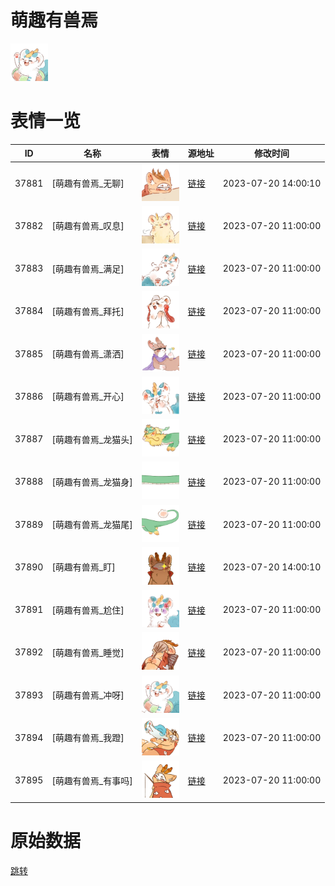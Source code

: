 # 萌趣有兽焉

<img src="./cover.png" height="60" alt="cover" />

# 表情一览

|ID|名称|表情|源地址|修改时间|
|----|----|----|----|----|
|37881|[萌趣有兽焉_无聊]|<img src="./pic/037881_%5B萌趣有兽焉_无聊%5D.png" height="60" alt="无聊"/>|[链接](https://i0.hdslb.com/bfs/garb/e18c684917f5acc45c3f7dc343589892f0d88f14.png)|2023-07-20 14:00:10|
|37882|[萌趣有兽焉_叹息]|<img src="./pic/037882_%5B萌趣有兽焉_叹息%5D.png" height="60" alt="叹息"/>|[链接](https://i0.hdslb.com/bfs/garb/aead5b2367643c6726047c13b0b67705ddadeb9d.png)|2023-07-20 11:00:00|
|37883|[萌趣有兽焉_满足]|<img src="./pic/037883_%5B萌趣有兽焉_满足%5D.png" height="60" alt="满足"/>|[链接](https://i0.hdslb.com/bfs/garb/ee7dc54ff809548782c9be42bb1df428d08095d8.png)|2023-07-20 11:00:00|
|37884|[萌趣有兽焉_拜托]|<img src="./pic/037884_%5B萌趣有兽焉_拜托%5D.png" height="60" alt="拜托"/>|[链接](https://i0.hdslb.com/bfs/garb/4fb903cf05b39062a95e9ae97176a96649e108b2.png)|2023-07-20 11:00:00|
|37885|[萌趣有兽焉_潇洒]|<img src="./pic/037885_%5B萌趣有兽焉_潇洒%5D.png" height="60" alt="潇洒"/>|[链接](https://i0.hdslb.com/bfs/garb/102c5ed33cf82678a49c2e2d02b3ff2ae064433e.png)|2023-07-20 11:00:00|
|37886|[萌趣有兽焉_开心]|<img src="./pic/037886_%5B萌趣有兽焉_开心%5D.png" height="60" alt="开心"/>|[链接](https://i0.hdslb.com/bfs/garb/eab31b16150da7c8d07e5a72f69307560def7ca2.png)|2023-07-20 11:00:00|
|37887|[萌趣有兽焉_龙猫头]|<img src="./pic/037887_%5B萌趣有兽焉_龙猫头%5D.png" height="60" alt="龙猫头"/>|[链接](https://i0.hdslb.com/bfs/garb/8341166e9cc181e0c197145814dd36ae83e3aca2.png)|2023-07-20 11:00:00|
|37888|[萌趣有兽焉_龙猫身]|<img src="./pic/037888_%5B萌趣有兽焉_龙猫身%5D.png" height="60" alt="龙猫身"/>|[链接](https://i0.hdslb.com/bfs/garb/dd366ce2a1f0009095ae6f3fe7345544818f69c1.png)|2023-07-20 11:00:00|
|37889|[萌趣有兽焉_龙猫尾]|<img src="./pic/037889_%5B萌趣有兽焉_龙猫尾%5D.png" height="60" alt="龙猫尾"/>|[链接](https://i0.hdslb.com/bfs/garb/b5731c4482131fbffb4ce80d2b77346b863d08f9.png)|2023-07-20 11:00:00|
|37890|[萌趣有兽焉_盯]|<img src="./pic/037890_%5B萌趣有兽焉_盯%5D.png" height="60" alt="盯"/>|[链接](https://i0.hdslb.com/bfs/garb/47a651bf8c9d0b37b6cf23c28e5c25e96494ba31.png)|2023-07-20 14:00:10|
|37891|[萌趣有兽焉_尬住]|<img src="./pic/037891_%5B萌趣有兽焉_尬住%5D.png" height="60" alt="尬住"/>|[链接](https://i0.hdslb.com/bfs/garb/73a220b1d56ceefad395baca2f8988a679025fc4.png)|2023-07-20 11:00:00|
|37892|[萌趣有兽焉_睡觉]|<img src="./pic/037892_%5B萌趣有兽焉_睡觉%5D.png" height="60" alt="睡觉"/>|[链接](https://i0.hdslb.com/bfs/garb/5828aadcd94dd95a164cdb4a0f6b081cf8ce22fb.png)|2023-07-20 11:00:00|
|37893|[萌趣有兽焉_冲呀]|<img src="./pic/037893_%5B萌趣有兽焉_冲呀%5D.png" height="60" alt="冲呀"/>|[链接](https://i0.hdslb.com/bfs/garb/769397ff02c08bcc98d83afa01d6c249b1e45aeb.png)|2023-07-20 11:00:00|
|37894|[萌趣有兽焉_我蹬]|<img src="./pic/037894_%5B萌趣有兽焉_我蹬%5D.png" height="60" alt="我蹬"/>|[链接](https://i0.hdslb.com/bfs/garb/9c684b48b0857898a524b0dda5935ac32736af4e.png)|2023-07-20 11:00:00|
|37895|[萌趣有兽焉_有事吗]|<img src="./pic/037895_%5B萌趣有兽焉_有事吗%5D.png" height="60" alt="有事吗"/>|[链接](https://i0.hdslb.com/bfs/garb/f08194c431216454ef3da129a7cd10ed1d28eac3.png)|2023-07-20 11:00:00|

# 原始数据

[跳转](./raw.json)

